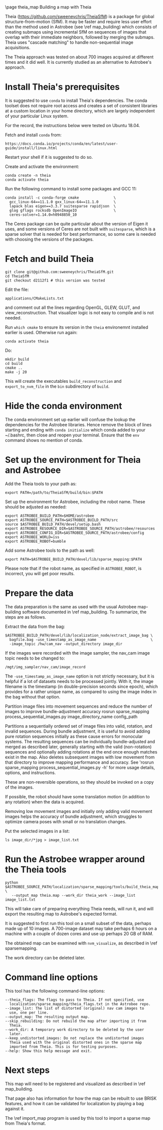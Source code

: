 \page theia_map Building a map with Theia

Theia (https://github.com/sweeneychris/TheiaSfM) is a package for
global structure-from-motion (SfM). It may be faster and require less
user effort than the method used in Astrobee (see \ref map_building)
which consists of creating submaps using incremental SfM on sequences
of images that overlap with their immediate neighbors, followed by
merging the submaps. Theia uses "cascade matching" to handle
non-sequential image acquisitions.

The Theia approach was tested on about 700 images acquired at
different times and it did well. It is currently studied as an
alternative to Astrobee's approach.

# Install Theia's prerequisites

It is suggested to use ``conda`` to install Theia's dependencies. The
conda toolset does not require root access and creates a set of
consistent libraries at a custom location in your home directory,
which are largely independent of your particular Linux system.

For the record, the instructions below were tested on Ubuntu 18.04.

Fetch and install ``conda`` from:

    https://docs.conda.io/projects/conda/en/latest/user-guide/install/linux.html

Restart your shell if it is suggested to do so. 

Create and activate the environment:

    conda create -n theia   
    conda activate theia

Run the following command to install some packages and GCC 11:

    conda install -c conda-forge cmake                \
      gcc_linux-64==11.1.0 gxx_linux-64==11.1.0       \
      lapack blas eigen==3.3.7 suitesparse rapidjson  \
      glog gflags rocksdb OpenImageIO                 \
      ceres-solver=1.14.0=h0948850_10
 
The Ceres package can be quite particular about the version of Eigen
it uses, and some versions of Ceres are not built with ``suitesparse``,
which is a sparse solver that is needed for best performance, so some
care is needed with choosing the versions of the packages.

# Fetch and build Theia

    git clone git@github.com:sweeneychris/TheiaSfM.git
    cd TheiaSfM
    git checkout d2112f1 # this version was tested

Edit the file:

    applications/CMakeLists.txt

and comment out all the lines regarding OpenGL, GLEW, GLUT, and 
view_reconstruction. That visualizer logic is not easy to compile
and is not needed.

Run ``which cmake`` to ensure its version in the ``theia`` environemnt
installed earlier is used. Otherwise run again:

    conda activate theia

Do:

    mkdir build
    cd build
    cmake ..
    make -j 20

This will create the executables ``build_reconstruction`` and
``export_to_nvm_file`` in the ``bin`` subdirectory of ``build``. 

# Hide the conda environment

The conda environment set up earlier will confuse the lookup the
dependencies for the Astrobee libraries. Hence remove the block of
lines starting and ending with ``conda initialize`` which conda added
to your ~/.bashrc, then close and reopen your terminal. Ensure that
the ``env`` command shows no mention of conda.

# Set up the environment for Theia and Astrobee

Add the Theia tools to your path as:

    export PATH=/path/to/TheiaSfM/build/bin:$PATH

Set up the environment for Astrobee, including the robot name. These
should be adjusted as needed:

    export ASTROBEE_BUILD_PATH=$HOME/astrobee
    export ASTROBEE_SOURCE_PATH=$ASTROBEE_BUILD_PATH/src
    source $ASTROBEE_BUILD_PATH/devel/setup.bash
    export ASTROBEE_RESOURCE_DIR=$ASTROBEE_SOURCE_PATH/astrobee/resources
    export ASTROBEE_CONFIG_DIR=$ASTROBEE_SOURCE_PATH/astrobee/config
    export ASTROBEE_WORLD=iss
    export ASTROBEE_ROBOT=bumble

Add some Astrobee tools to the path as well:

    export PATH=$ASTROBEE_BUILD_PATH/devel/lib/sparse_mapping:$PATH

Please note that if the robot name, as specified in
``ASTROBEE_ROBOT``, is incorrect, you will get poor results.

# Prepare the data

The data preparation is the same as used with the usual Astrobee
map-building software documented in \ref map_building. To summarize,
the steps are as follows.

Extract the data from the bag:

    $ASTROBEE_BUILD_PATH/devel/lib/localization_node/extract_image_bag \
      bagfile.bag -use_timestamp_as_image_name                         \
      -image_topic /hw/cam_nav -output_directory image_dir

If the images were recorded with the image sampler, the nav_cam image
topic needs to be changed to:

    /mgt/img_sampler/nav_cam/image_record

The ``-use_timestamp_as_image_name`` option is not strictly necessary,
but it is helpful if a lot of datasets needs to be processed
jointly. With it, the image filename is the timestamp (in
double-precision seconds since epoch), which provides for a rather
unique name, as compared to using the image index in the bag without
that option.

Partition image files into movement sequences and reduce the number of images to improve bundle-adjustment accuracy
   rosrun sparse_mapping process_sequential_images.py image_directory_name config_path

Partitions a sequentially ordered set of image files into valid, rotation, and invalid sequences. During bundle adjustment, it is useful to avoid adding pure rotation sequences initially as these cause errors for monocular systems. The resulting sequences can be individually bundle-adjusted and merged as described later, generally starting with the valid (non-rotation) sequences and optionally adding rotations at the end once enough matches exist in the map. Also deletes subsequent images with low movement from that directory to improve mapping performance and accuracy. See 'rosrun sparse_mapping process_sequential_images.py -h' for more usage details, options, and instructions.

These are non-reversible operations, so they should be invoked on a copy
of the images.

If possible, the robot should have some translation motion (in addition to any rotation) when
the data is acquired.

Removing low movement images and initially only adding valid movement images helps the accuracy of bundle adjustment, which struggles to optimize camera poses with small or no translation changes.

Put the selected images in a list:

    ls image_dir/*jpg > image_list.txt
 
# Run the Astrobee wrapper around the Theia tools

    python $ASTROBEE_SOURCE_PATH/localization/sparse_mapping/tools/build_theia_map.py \
       --output_map theia.map --work_dir theia_work --image_list image_list.txt

This will take care of preparing everything Theia needs, will run it,
and will export the resulting map to Astrobee's expected format. 

It is suggested to first run this tool on a small subset of the data,
perhaps made up of 10 images. A 700-image dataset may take perhaps 6
hours on a machine with a couple of dozen cores and use up perhaps 20
GB of RAM.

The obtained map can be examined with ``nvm_visualize``, as described
in \ref sparsemapping.

The work directory can be deleted later.

# Command line options

This tool has the following command-line options:

    --theia_flags: The flags to pass to Theia. If not specified, use
      localization/sparse_mapping/theia_flags.txt in the Astrobee repo.
    --image_list: The list of distorted (original) nav cam images to
      use, one per line.
    --output_map: The resulting output map.
    --skip_rebuilding: Do not rebuild the map after importing it from
      Theia.
    --work_dir: A temporary work directory to be deleted by the user
      later.
    --keep_undistorted_images: Do not replace the undistorted images
      Theia used with the original distorted ones in the sparse map
      imported from Theia. This is for testing purposes.
    --help: Show this help message and exit.

# Next steps

This map will need to be registered and visualized as described in
\ref map_building.

That page also has information for how the map can be rebuilt to use
BRISK features, and how it can be validated for localization by
playing a bag against it.

The \ref import_map program is used by this tool to import a sparse
map from Theia's format.
